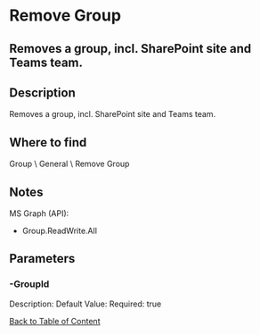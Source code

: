 # Remove Group

## Removes a group, incl. SharePoint site and Teams team.

## Description
Removes a group, incl. SharePoint site and Teams team.

## Where to find
Group \ General \ Remove Group

## Notes
MS Graph (API): 
- Group.ReadWrite.All

## Parameters
### -GroupId
Description: 
Default Value: 
Required: true


[Back to Table of Content](../../../README.md)

